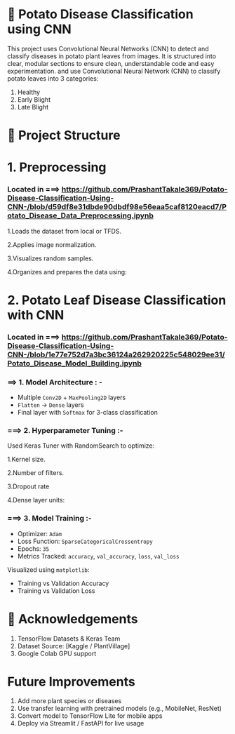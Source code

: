 # 🥔 Potato Disease Classification using CNN
This project uses Convolutional Neural Networks (CNN) to detect and classify diseases in potato plant leaves from images. It is structured into clear, modular sections to ensure clean, understandable code and easy experimentation.
and use Convolutional Neural Network (CNN) to classify potato leaves into 3 categories:
1. Healthy
2. Early Blight
3. Late Blight


# 🧱 Project Structure

# 1. Preprocessing 

### Located in  ===> https://github.com/PrashantTakale369/Potato-Disease-Classification-Using-CNN-/blob/d59df8e31dbde90dbdf98e56eaa5caf8120eacd7/Potato_Disease_Data_Preprocessing.ipynb
<p> 1.Loads the dataset from local or TFDS.</p> 
<p> 2.Applies image normalization.</p>
<p> 3.Visualizes random samples.</p>
<p> 4.Organizes and prepares the data using:</p>


# 2. Potato Leaf Disease Classification with CNN 

### Located in  ===> https://github.com/PrashantTakale369/Potato-Disease-Classification-Using-CNN-/blob/1e77e752d7a3bc36124a262920225c548029ee31/Potato_Disease_Model_Building.ipynb


### ==> 1. Model Architecture : - 

- Multiple `Conv2D` + `MaxPooling2D` layers
- `Flatten` → `Dense` layers
- Final layer with `Softmax` for 3-class classification

### ===> 2. Hyperparameter Tuning :- 

Used Keras Tuner with RandomSearch to optimize:
<p> 1.Kernel size.</p> 
<p> 2.Number of filters.</p>
<p> 3.Dropout rate</p>
<p> 4.Dense layer units:</p>

### ===> 3. Model Training :- 

- Optimizer: `Adam`
- Loss Function: `SparseCategoricalCrossentropy`
- Epochs: `35`
- Metrics Tracked: `accuracy`, `val_accuracy`, `loss`, `val_loss`

Visualized using `matplotlib`:
- Training vs Validation Accuracy
- Training vs Validation Loss

# 🙌 Acknowledgements
1. TensorFlow Datasets & Keras Team
2. Dataset Source: [Kaggle / PlantVillage]
3. Google Colab GPU support

# Future Improvements
1. Add more plant species or diseases
2. Use transfer learning with pretrained models (e.g., MobileNet, ResNet)
3. Convert model to TensorFlow Lite for mobile apps
4. Deploy via Streamlit / FastAPI for live usage
  
